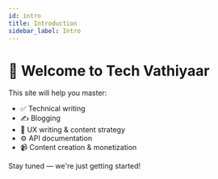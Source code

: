 ```yaml
---
id: intro
title: Introduction
sidebar_label: Intro
---
```


# 🙌 Welcome to Tech Vathiyaar

This site will help you master:

- ✅ Technical writing
- ✍️ Blogging
- 🧠 UX writing & content strategy
- ⚙️ API documentation
- 📹 Content creation & monetization

Stay tuned — we're just getting started!
